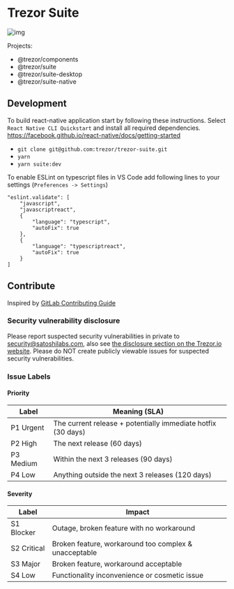 # Trezor Suite

![img](https://repository-images.githubusercontent.com/148657224/439f6100-765f-11e9-9bff-b725eef3c4a6)

Projects:
- @trezor/components
- @trezor/suite
- @trezor/suite-desktop
- @trezor/suite-native

## Development
To build react-native application start by following these instructions. Select `React Native CLI Quickstart` and install all required dependencies.
https://facebook.github.io/react-native/docs/getting-started

- `git clone git@github.com:trezor/trezor-suite.git`
- `yarn`
- `yarn suite:dev`

To enable ESLint on typescript files in VS Code add following lines to your settings (`Preferences -> Settings`)
```
"eslint.validate": [
    "javascript",
    "javascriptreact",
    {
        "language": "typescript",
        "autoFix": true
    },
    {
        "language": "typescriptreact",
        "autoFix": true
    }
]
```

## Contribute

Inspired by [GitLab Contributing Guide](https://docs.gitlab.com/ee/development/contributing/)

### Security vulnerability disclosure

Please report suspected security vulnerabilities in private to [security@satoshilabs.com](mailto:security@satoshilabs.com), also see [the disclosure section on the Trezor.io website](https://trezor.io/security/). Please do NOT create publicly viewable issues for suspected security vulnerabilities.

### Issue Labels

#### Priority

Label     | Meaning (SLA)
----------|--------------
P1 Urgent | The current release + potentially immediate hotfix (30 days)
P2 High   | The next release (60 days)
P3 Medium | Within the next 3 releases (90 days)
P4 Low    | Anything outside the next 3 releases (120 days)

#### Severity

Label       | Impact
------------|-------
S1 Blocker  | Outage, broken feature with no workaround
S2 Critical | Broken feature, workaround too complex & unacceptable
S3 Major    | Broken feature, workaround acceptable
S4 Low      | Functionality inconvenience or cosmetic issue


